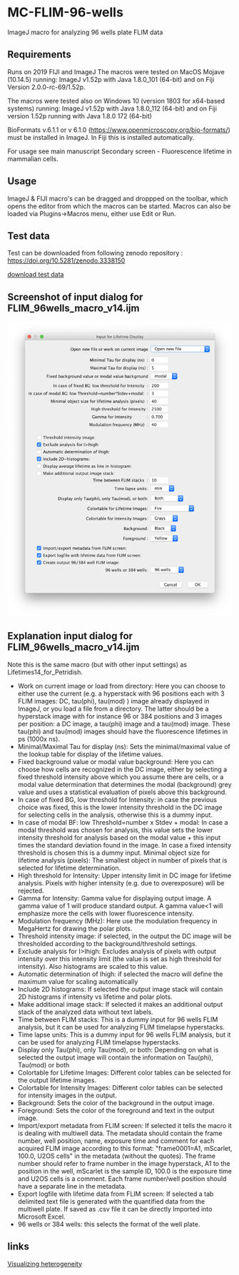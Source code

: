 # MC-FLIM-96-wells
ImageJ macro for analyzing 96 wells plate FLIM data

## Requirements
Runs on 2019 FIJI and ImageJ 
The macros were tested on MacOS Mojave (10.14.5) running:
ImageJ v1.52p with Java 1.8.0_101 (64-bit) and on Fiji Version 2.0.0-rc-69/1.52p.

The macros were tested also on Windows 10 (version 1803 for x64-based systems) running:
ImageJ v1.52p with Java 1.8.0_112 (64-bit) and on Fiji version 1.52p running with Java 1.8.0 172 (64-bit)

BioFormats v.6.1.1 or v 6.1.0 (https://www.openmicroscopy.org/bio-formats/) must be installed in ImageJ. In Fiji this is installed automatically.

For usage see main manuscript Secondary screen - Fluorescence lifetime in mammalian cells.

## Usage
ImageJ & FIJI macro's can be dragged and droppped on the toolbar, which opens the editor from which the macros can be started.
Macros can also be loaded via Plugins->Macros menu, either use Edit or Run.

## Test data
Test can be downloaded from following zenodo repository : https://doi.org/10.5281/zenodo.3338150

[download test data](https://zenodo.org/record/3338150/files/Testdata_SupSoftw_4_FLIM_96wells.zip?download=1)

## Screenshot of input dialog for FLIM_96wells_macro_v14.ijm
<img src="https://github.com/molcyto/MC-FLIM-96-wells/blob/master/Screenshot%20FLIM_96wells_macro_v14.png" width="600">

## Explanation input dialog for FLIM_96wells_macro_v14.ijm
Note this is the same macro (but with other input settings) as Lifetimes14_for_Petridish.
- Work on current image or load from directory: Here you can choose to either use the current (e.g. a hyperstack with 96 positions each with 3 FLIM images: DC, tau(phi), tau(mod) ) image already displayed in ImageJ, or you load a file from a directory. The latter should be a hyperstack image with for instance 96 or 384 positions and 3 images per position: a DC image, a tau(phi) image and a tau(mod) image. These tau(phi) and tau(mod) images should have the fluorescence lifetimes in ps (1000x ns).
- Minimal/Maximal Tau for display (ns): Sets the minimal/maximal value of the lookup table for display of the lifetime values.
- Fixed background value or modal value background: Here you can choose how cells are recognized in the DC image, either by selecting a fixed threshold intensity above which you assume there are cells, or a modal value determination that determines the modal (background) grey value and uses a statistical evaluation of pixels above this background.
- In case of fixed BG, low threshold for Intensity: in case the previous choice was fixed, this is the lower intensity threshold in the DC image for selecting cells in the analysis, otherwise this is a dummy input.
- In case of modal BF: low Threshold=number x Stdev + modal: In case a modal threshold was chosen for analysis, this value sets the lower intensity threshold for analysis based on the modal value + this input times the standard deviation found in the image. In case a fixed intensity threshold is chosen this is a dummy input.
Minimal object size for lifetime analysis (pixels): The smallest object in number of pixels that is selected for lifetime determination.
- High threshold for Intensity: Upper intensity limit in DC image for lifetime analysis. Pixels with higher intensity (e.g. due to overexposure) will be rejected.
- Gamma for Intensity: Gamma value for displaying output image. A gamma value of 1 will produce standard output. A gamma value<1 will emphasize more the cells with lower fluorescence intensity.
- Modulation frequency (MHz): Here use the modulation frequency in MegaHertz for drawing the polar plots.
- Threshold intensity image: if selected, in the output the DC image will be thresholded according to the background/threshold settings.
- Exclude analysis for I>Ihigh: Excludes analysis of pixels with output intensity over this intensity limit (the value is set as high threshold for intensity). Also histograms are scaled to this value.
- Automatic determination of Ihigh: if selected the macro will define the maximum value for scaling automatically
- Include 2D histograms: If selected the output image stack will contain 2D histograms if intensity vs lifetime and polar plots.
- Make additional image stack: If selected it makes an additional output stack of the analyzed data without text labels.
- Time between FLIM stacks: This is a dummy input for 96 wells FLIM analysis, but it can be used for analyzing FLIM timelapse hyperstacks.
- Time lapse units: This is a dummy input for 96 wells FLIM analysis, but it can be used for analyzing FLIM timelapse hyperstacks.
- Display only Tau(phi), only Tau(mod), or both: Depending on what is selected the output image will contain the information on Tau(phi), Tau(mod) or both
- Colortable for Lifetime Images: Different color tables can be selected for the output lifetime images. 
- Colortable for Intensity Images: Different color tables can be selected for intensity images in the output. 
- Background: Sets the color of the background in the output image.
- Foreground: Sets the color of the foreground and text in the output image. 
- Import/export metadata from FLIM screen: If selected it tells the macro it is dealing with multiwell data. The metadata should contain the frame number, well position, name, exposure time and comment for each acquired FLIM image according to this format: "frame0001=A1, mScarlet, 100.0, U2OS cells" in the metadata (without the quotes). The frame number should refer to frame number in the image hyperstack, A1 to the position in the well, mScarlet is the sample ID, 100.0 is the exposure time and U2OS cells is a comment. Each frame number/well position should have a separate line in the metadata.
- Export logfile with lifetime data from FLIM screen: If selected a tab delimited text file is generated with the quantified data from the multiwell plate. If saved as .csv file it can be directly Imported into Microsoft Excel.
- 96 wells or 384 wells: this selects the format of the well plate.


## links
[Visualizing heterogeneity](http://thenode.biologists.com/visualizing-heterogeneity-of-imaging-data/research/)
